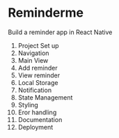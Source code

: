 # Reminderme
Build a reminder app in React Native
1. Project Set up
2. Navigation
3. Main View
4. Add reminder
5. View reminder
6. Local Storage
7. Notification
8. State Management
9. Styling
10. Eror handling
11. Documentation
12. Deployment
